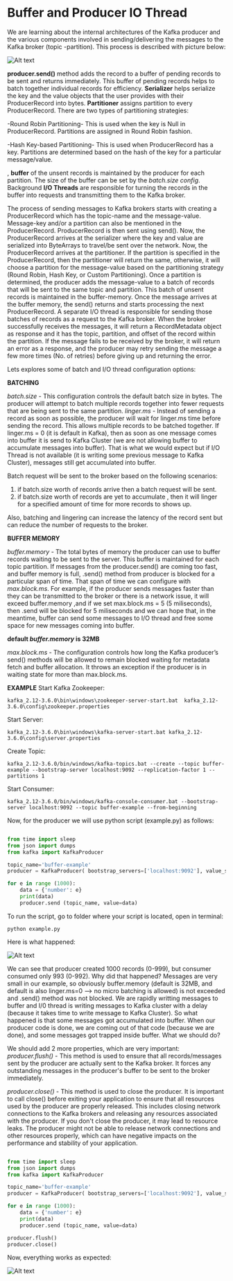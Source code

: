 # Buffer and Producer IO Thread

We are learning about the internal architectures of the Kafka producer and the various components involved in sending/delivering the messages to the Kafka broker (topic -partition). This process is described with picture below:

![Alt text](image.png)

**producer.send()** method adds the record to a buffer of pending records to be sent and returns immediately. This buffer of pending records helps to batch together individual records for efficiency. **Serializer** helps serialize the key and the value objects that the user provides with their ProducerRecord into bytes. **Partitioner** assigns partition to every ProducerRecord. There are two types of partitioning strategies:

-Round Robin Partitioning- This is used when the key is Null in ProducerRecord. Partitions are assigned in Round Robin fashion.

-Hash Key-based Partitioning- This is used when ProducerRecord has a key. Partitions are determined based on the hash of the key for a particular message/value.

, **buffer** of the unsent records is maintained by the producer for each partition. The size of the buffer can be set by the *batch.size config*. Background **I/O Threads** are responsible for turning the records in the buffer into requests and transmitting them to the Kafka broker.

The process of sending messages to Kafka brokers starts with creating a ProducerRecord which has the topic-name and the message-value. Message-key and/or a partition can also be mentioned in the ProducerRecord. ProducerRecord is then sent using send(). Now, the ProducerRecord arrives at the serializer where the key and value are serialized into ByteArrays to travel/be sent over the network. Now, the ProducerRecord arrives at the partitioner. If the partition is specified in the ProducerRecord, then the partitioner will return the same, otherwise, it will choose a partition for the message-value based on the partitioning strategy (Round Robin, Hash Key, or Custom Partitioning). Once a partition is determined, the producer adds the message-value to a batch of records that will be sent to the same topic and partition. This batch of unsent records is maintained in the buffer-memory. Once the message arrives at the buffer memory, the send() returns and starts processing the next ProducerRecord. A separate I/O thread is responsible for sending those batches of records as a request to the Kafka broker. When the broker successfully receives the messages, it will return a RecordMetadata object as response and it has the topic, partition, and offset of the record within the partition. If the message fails to be received by the broker, it will return an error as a response, and the producer may retry sending the message a few more times (No. of retries) before giving up and returning the error.

Lets explores some of batch and I/O thread configuration options:

**BATCHING**

   *batch.size* - This configuration controls the default batch size in bytes. The producer will attempt to batch multiple records together into fewer requests that are being sent to the same partition.
   *linger.ms* - Instead of sending a record as soon as possible, the producer will wait for linger.ms time before sending the record. This allows multiple records to be batched together. If linger.ms = 0 (it is default in Kafka), then as soon as one message comes into buffer it is send to Kafka Cluster (we are not allowing buffer to accumulate messages into buffer). That is what we would expect but if I/O Thread is not available (it is writing some previous message to Kafka Cluster), messages still get accumulated into buffer.

Batch request will be sent to the broker based on the following scenarios: 
   1) if batch.size worth of records arrive then a batch request will be sent. 
   2) if batch.size worth of records are yet to accumulate , then it will linger for a specified amount of time for more records to shows up.

Also, batching and lingering can increase the latency of the record sent but can reduce the number of requests to the broker.


**BUFFER MEMORY**

   *buffer.memory* - The total bytes of memory the producer can use to buffer records waiting to be sent to the server. This buffer is maintained for each topic partition. If messages from the producer.send() are coming too fast, and buffer memory is full, .send() method from producer is blocked for a particular span of time. That span of time we can configure with *max.block.ms*. For example, if the producer sends messages faster than they can be transmitted to the broker or there is a network issue, it will exceed buffer.memory ,and if we set max.block.ms = 5 (5 miliseconds), then .send will be blocked for 5 miliseconds and we can hope that, in the meantime, buffer can send some messages to I/O thread and free some space for new messages coming into buffer.

   **default *buffer.memory* is 32MB**

   *max.block.ms* - The configuration controls how long the Kafka producer’s send() methods will be allowed to remain blocked waiting for metadata fetch and buffer allocation. It throws an exception if the producer is in waiting state for more than  max.block.ms.


**EXAMPLE**
Start Kafka Zookeeper:
    
    kafka_2.12-3.6.0\bin\windows\zookeeper-server-start.bat  kafka_2.12-3.6.0\config\zookeeper.properties

Start Server:
    
    kafka_2.12-3.6.0\bin\windows\kafka-server-start.bat kafka_2.12-3.6.0\config\server.properties 

Create Topic:
    
    kafka_2.12-3.6.0/bin/windows/kafka-topics.bat --create --topic buffer-example --bootstrap-server localhost:9092 --replication-factor 1 --partitions 1

Start Consumer:
    
    kafka_2.12-3.6.0/bin/windows/kafka-console-consumer.bat --bootstrap-server localhost:9092 --topic buffer-example --from-beginning

Now, for the producer we will use python script (example.py) as follows:
```python

from time import sleep
from json import dumps
from kafka import KafkaProducer

topic_name='buffer-example'
producer = KafkaProducer( bootstrap_servers=['localhost:9092'], value_serializer = lambda x : dumps(x).encode('utf-8'))

for e in range (1000):
    data = {'number': e}
    print(data)
    producer.send (topic_name, value=data)
```

To run the script, go to folder where your script is located, open in terminal:

    python example.py

Here is what happened:

![Alt text](image-1.png)

We can see that producer created 1000 records (0-999), but consumer consumed only 993 (0-992). Why did that happened?
Messages are very small in our example, so obviously buffer.memory (default is 32MB, and default is also linger.ms=0 --> no micro batching is allowed) is not exceeded and .send() method was not blocked. We are rapidly writting messages to buffer and I/0 thread is writing messages to Kafka cluster with a delay (because it takes time to write message to Kafka Cluster). So what happened is that some messages got accumulated into buffer. When our producer code is done, we are coming out of that code (because we are done), and some messages got trapped inside buffer. What we should do?

We should add 2 more properties, which are very important:
*producer.flush()* - This method is used to ensure that all records/messages sent by the producer are actually sent to the Kafka broker. It forces any outstanding messages in the producer's buffer to be sent to the broker immediately.

*producer.close()* - This method is used to close the producer. It is important to call close() before exiting your application to ensure that all resources used by the producer are properly released. This includes closing network connections to the Kafka brokers and releasing any resources associated with the producer. If you don't close the producer, it may lead to resource leaks. The producer might not be able to release network connections and other resources properly, which can have negative impacts on the performance and stability of your application.

```python

from time import sleep
from json import dumps
from kafka import KafkaProducer

topic_name='buffer-example'
producer = KafkaProducer( bootstrap_servers=['localhost:9092'], value_serializer = lambda x : dumps(x).encode('utf-8'))

for e in range (1000):
    data = {'number': e}
    print(data)
    producer.send (topic_name, value=data)

producer.flush() 
producer.close()
```

Now, everything works as expected:

![Alt text](image-2.png)